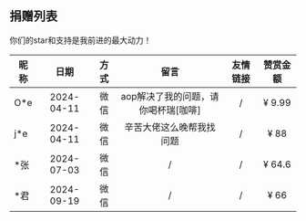 ## 捐赠列表

你们的star和支持是我前进的最大动力！

| 昵称 |     日期     |  方式  |          留言          | 友情链接 |  赞赏金额  |
|--|:----------:|:----:|:--------------------:|:----:|:------:|
| O*e | 2024-04-11 |  微信  | aop解决了我的问题，请你喝杯瑞[咖啡] |  /   | ¥ 9.99 |
| j*e | 2024-04-11 |  微信  |     辛苦大佬这么晚帮我找问题     |  /   |  ¥ 88  |
| *张 | 2024-07-03 |  微信  |          /           |  /   |  ¥ 64.6  |
| *君 | 2024-09-19 |  微信  |          /           |  /   |  ¥ 66   |